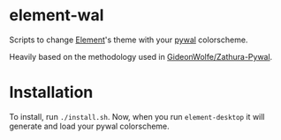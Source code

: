 # element-wal

Scripts to change [Element](https://element.io/)'s theme with your
[pywal](https://github.com/dylanaraps/pywal) colorscheme.

Heavily based on the methodology used in
[GideonWolfe/Zathura-Pywal](https://github.com/GideonWolfe/Zathura-Pywal).

# Installation

To install, run `./install.sh`.
Now, when you run `element-desktop` it will generate and load your pywal
colorscheme.
